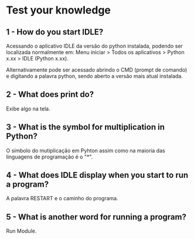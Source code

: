 # Test your knowledge

## 1 - How do you start IDLE?
Acessando o aplicativo IDLE da versão do python instalada, podendo ser localizada normalmente em:
Menu iniciar > Todos os aplicativos > Python x.xx > IDLE (Python x.xx).

Alternativamente pode ser acessado abrindo o CMD (prompt de comando) e digitando a palavra python, sendo aberto a versão mais atual instalada.

## 2 - What does print do?
Exibe algo na tela.

## 3 - What is the symbol for multiplication in Python?
O símbolo do mutiplicação em Pyhton assim como na maioria das linguagens de programação é o "*". 

## 4 - What does IDLE display when you start to run a program?
A palavra RESTART e o caminho do programa.

## 5 - What is another word for running a program?
Run Module.

